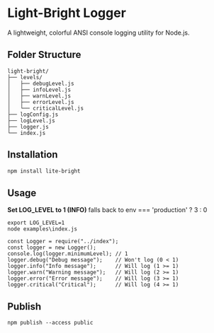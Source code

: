 # Light-Bright Logger

A lightweight, colorful ANSI console logging utility for Node.js.

## Folder Structure
```
light-bright/
├── levels/
│   ├── debugLevel.js
│   ├── infoLevel.js
│   ├── warnLevel.js
│   ├── errorLevel.js
│   └── criticalLevel.js
├── logConfig.js
├── logLevel.js
├── logger.js
└── index.js
```

## Installation

```bash
npm install lite-bright
```

## Usage

**Set LOG_LEVEL to 1 (INFO)**
falls back to env === 'production' ? 3 : 0
```
export LOG_LEVEL=1
node examples\index.js
```

```
const Logger = require("../index");
const logger = new Logger();
console.log(logger.minimumLevel); // 1
logger.debug("Debug message");    // Won't log (0 < 1)
logger.info("Info message");      // Will log (1 >= 1)
logger.warn("Warning message");   // Will log (2 >= 1)
logger.error("Error message");    // Will log (3 >= 1)
logger.critical("Critical");      // Will log (4 >= 1)
```

## Publish
```
npm publish --access public
```